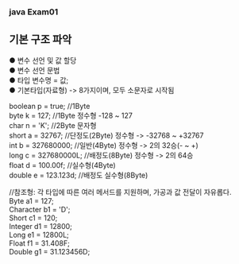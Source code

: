 ### java Exam01
기본 구조 파악
--------------------
● 변수 선언 및 값 할당</br>
● 변수 선언 문법</br>
● 타입 변수명 = 값;</br>
● 기본타입(자료형) -> 8가지이며, 모두 소문자로 시작됨</br>


boolean p = true;	                    //1Byte</br>
byte k = 127;	                        //1Byte 정수형 -128 ~ 127</br>
char n = 'K';	                        //2Byte 문자형</br>
short a = 32767;	                    //단정도(2Byte) 정수형 -> -32768 ~ +32767  </br>
int b = 327680000;	                	//일반(4Byte) 정수형 -> 2의 32승(- ~ +)</br>
long c = 327680000L;	              	//배정도(8Byte) 정수형 -> 2의 64승 </br>
float d = 100.00f;		                //실수형(4Byte)</br>
double e = 123.123d;                	//배정도 실수형(8Byte)</br>
		
//참조형: 각 타입에 따른 여러 메서드를 지원하며, 가공과 값 전달이 자유롭다. </br>
Byte a1 = 127;</br>
Character b1 = 'D';</br>
Short c1 = 120;</br>
Integer d1 = 12800;</br>
Long e1 = 12800L;</br>
Float f1 = 31.408F;</br>
Double g1 = 31.123456D;</br>
